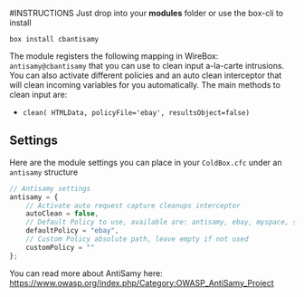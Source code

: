#INSTRUCTIONS
Just drop into your **modules** folder or use the box-cli to install

`box install cbantisamy`

The module registers the following mapping in WireBox: `antisamy@cbantisamy`
that you can use to clean input a-la-carte intrusions.  You can also activate different policies and an auto clean interceptor that will clean incoming variables for you automatically.  The main methods to clean input are:

- `clean( HTMLData, policyFile='ebay', resultsObject=false)`

## Settings
Here are the module settings you can place in your `ColdBox.cfc` under an `antisamy` structure

```js
// Antisamy settings
antisamy = {
	// Activate auto request capture cleanups interceptor
	autoClean = false,
	// Default Policy to use, available are: antisamy, ebay, myspace, slashdot and tinymce
	defaultPolicy = "ebay",
	// Custom Policy absolute path, leave empty if not used
	customPolicy = ""
};
```

You can read more about AntiSamy here: https://www.owasp.org/index.php/Category:OWASP_AntiSamy_Project